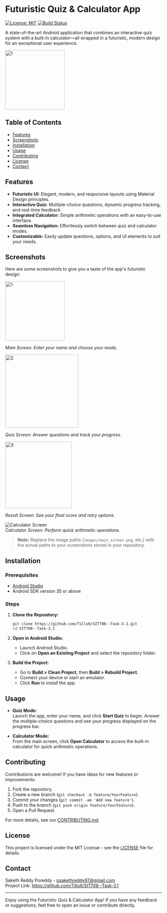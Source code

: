 # Futuristic Quiz & Calculator App

[![License: MIT](https://img.shields.io/badge/License-MIT-yellow.svg)](https://opensource.org/licenses/MIT)
[![Build Status](https://img.shields.io/badge/Build-Passing-brightgreen.svg)](https://github.com/yourusername/futuristic-quiz-calculator-app)

A state-of-the-art Android application that combines an interactive quiz system with a built-in calculator—all wrapped in a futuristic, modern design for an exceptional user experience.

<img width="191" alt="1" src="https://github.com/user-attachments/assets/d58d0c3b-cd03-48f6-92d7-7ec635e6068d" />


## Table of Contents

- [Features](#features)
- [Screenshots](#screenshots)
- [Installation](#installation)
- [Usage](#usage)
- [Contributing](#contributing)
- [License](#license)
- [Contact](#contact)

## Features

- **Futuristic UI:** Elegant, modern, and responsive layouts using Material Design principles.
- **Interactive Quiz:** Multiple-choice questions, dynamic progress tracking, and real-time feedback.
- **Integrated Calculator:** Simple arithmetic operations with an easy-to-use interface.
- **Seamless Navigation:** Effortlessly switch between quiz and calculator modes.
- **Customizable:** Easily update questions, options, and UI elements to suit your needs.

## Screenshots

Here are some screenshots to give you a taste of the app's futuristic design:

<img width="191" alt="1" src="https://github.com/user-attachments/assets/85840a52-e8b4-46d9-bf2e-296b183dabc3" />
  
*Main Screen: Enter your name and choose your mode.*

<img width="235" alt="2" src="https://github.com/user-attachments/assets/31733bea-764e-4516-9e5a-fad7f96e9286" />
 
*Quiz Screen: Answer questions and track your progress.*

<img width="214" alt="3" src="https://github.com/user-attachments/assets/99c7b4ac-09d4-4d4b-a4f8-1daedd7a1b15" />

*Result Screen: See your final score and retry options.*

![Calculator Screen](images/calculator_screen.png)  
*Calculator Screen: Perform quick arithmetic operations.*

> **Note:** Replace the image paths (`images/main_screen.png`, etc.) with the actual paths to your screenshots stored in your repository.

## Installation

### Prerequisites

- [Android Studio](https://developer.android.com/studio)
- Android SDK version 35 or above

### Steps

1. **Clone the Repository:**

   ```bash
   git clone https://github.com/Tillu6/SIT708--Task-3.1.git
   cd SIT708--Task-3.1
   ```

2. **Open in Android Studio:**
   - Launch Android Studio.
   - Click on **Open an Existing Project** and select the repository folder.

3. **Build the Project:**
   - Go to **Build > Clean Project**, then **Build > Rebuild Project**.
   - Connect your device or start an emulator.
   - Click **Run** to install the app.

## Usage

- **Quiz Mode:**  
  Launch the app, enter your name, and click **Start Quiz** to begin. Answer the multiple-choice questions and see your progress displayed on the progress bar.

- **Calculator Mode:**  
  From the main screen, click **Open Calculator** to access the built-in calculator for quick arithmetic operations.

## Contributing

Contributions are welcome! If you have ideas for new features or improvements:

1. Fork the repository.
2. Create a new branch (`git checkout -b feature/YourFeature`).
3. Commit your changes (`git commit -am 'Add new feature'`).
4. Push to the branch (`git push origin feature/YourFeature`).
5. Open a Pull Request.

For more details, see our [CONTRIBUTING.md](CONTRIBUTING.md).

## License

This project is licensed under the MIT License - see the [LICENSE](LICENSE) file for details.

## Contact

Saketh Reddy Poreddy - [psakethreddy97@gmail.com](mailto:psakethreddy97@gmail.com)  
Project Link: https://github.com/Tillu6/SIT708--Task-3.1  

---

Enjoy using the Futuristic Quiz & Calculator App! If you have any feedback or suggestions, feel free to open an issue or contribute directly.
